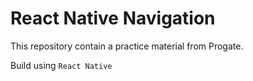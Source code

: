 # React Native Navigation

This repository contain a practice material from Progate.

Build using `React Native`